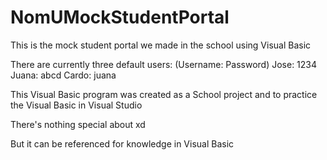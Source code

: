 # NomUMockStudentPortal
This is the mock student portal we made in the school using Visual Basic

There are currently three default users: (Username: Password)
Jose: 1234
Juana: abcd
Cardo: juana

This Visual Basic program was created as a School project and to practice the Visual Basic in Visual Studio

There's nothing special about xd

But it can be referenced for knowledge in Visual Basic
